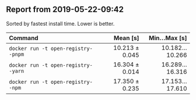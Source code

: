 ## Report from 2019-05-22-09:42

Sorted by fastest install time. Lower is better.


| Command | Mean [s] | Min…Max [s] |
|:---|---:|---:|
| `docker run -t open-registry--pnpm` | 10.213 ± 0.045 | 10.182…10.266 |
| `docker run -t open-registry--yarn` | 16.304 ± 0.014 | 16.289…16.316 |
| `docker run -t open-registry--npm` | 17.350 ± 0.235 | 17.153…17.610 |
